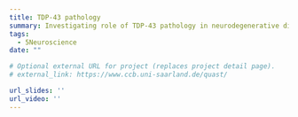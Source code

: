 ```yaml
---
title: TDP-43 pathology
summary: Investigating role of TDP-43 pathology in neurodegenerative diseases (papers in preparation)
tags:
  - 5Neuroscience
date: ""

# Optional external URL for project (replaces project detail page).
# external_link: https://www.ccb.uni-saarland.de/quast/

url_slides: ''
url_video: ''
---
```

